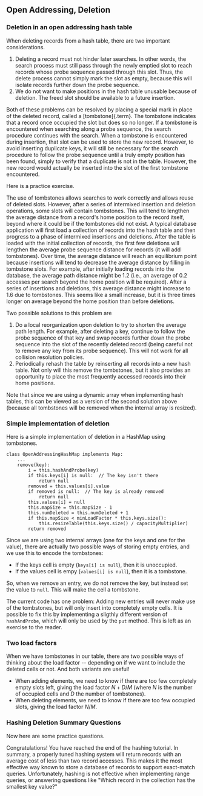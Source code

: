 
## Open Addressing, Deletion

### Deletion in an open addressing hash table

When deleting records from a hash table, there are two important
considerations.

1.  Deleting a record must not hinder later searches. In other words,
    the search process must still pass through the newly emptied slot to
    reach records whose probe sequence passed through this slot. Thus,
    the delete process cannot simply mark the slot as empty, because
    this will isolate records further down the probe sequence.
2.  We do not want to make positions in the hash table unusable because
    of deletion. The freed slot should be available to a future
    insertion.

Both of these problems can be resolved by placing a special mark in
place of the deleted record, called a [tombstone]{.term}. The tombstone indicates that a record once occupied the
slot but does so no longer. If a tombstone is encountered when searching
along a probe sequence, the search procedure continues with the search.
When a tombstone is encountered during insertion, that slot can be used
to store the new record. However, to avoid inserting duplicate keys, it
will still be necessary for the search procedure to follow the probe
sequence until a truly empty position has been found, simply to verify
that a duplicate is not in the table. However, the new record would
actually be inserted into the slot of the first tombstone encountered.

<inlineav id="hashdelCON" src="Hashing/hashdelCON.js" name="Hash Deletion Slideshow"/>

Here is a practice exercise.

<avembed id="HashingDelPRO" src="Hashing/HashingDelPRO.html" type="pe" name="Hash Deletion Proficiency Exercise"/>

The use of tombstones allows searches to work correctly and allows reuse
of deleted slots. However, after a series of intermixed insertion and
deletion operations, some slots will contain tombstones. This will tend
to lengthen the average distance from a record's home position to the
record itself, beyond where it could be if the tombstones did not exist.
A typical database application will first load a collection of records
into the hash table and then progress to a phase of intermixed
insertions and deletions. After the table is loaded with the initial
collection of records, the first few deletions will lengthen the average
probe sequence distance for records (it will add tombstones). Over time,
the average distance will reach an equilibrium point because insertions
will tend to decrease the average distance by filling in tombstone
slots. For example, after initially loading records into the database,
the average path distance might be 1.2 (i.e., an average of 0.2 accesses
per search beyond the home position will be required). After a series of
insertions and deletions, this average distance might increase to 1.6
due to tombstones. This seems like a small increase, but it is three
times longer on average beyond the home position than before deletions.

Two possible solutions to this problem are

1.  Do a local reorganization upon deletion to try to shorten the
    average path length. For example, after deleting a key, continue to
    follow the probe sequence of that key and swap records further down
    the probe sequence into the slot of the recently deleted record
    (being careful not to remove any key from its probe sequence). This
    will not work for all collision resolution policies.
2.  Periodically rehash the table by reinserting all records into a new
    hash table. Not only will this remove the tombstones, but it also
    provides an opportunity to place the most frequently accessed
    records into their home positions.

Note that since we are using a dynamic array when implementing hash
tables, this can be viewed as a version of the second solution above
(because all tombstones will be removed when the internal array is
resized).

### Simple implementation of deletion

Here is a simple implementation of deletion in a HashMap using
tombstones.


    class OpenAddressingHashMap implements Map:
        ...
        remove(key):
            i = this.hashAndProbe(key)
            if this.keys[i] is null:  // The key isn't there
                return null
            removed = this.values[i].value
            if removed is null:  // The key is already removed
                return null
            this.values[i] = null
            this.mapSize = this.mapSize - 1
            this.numDeleted = this.numDeleted + 1
            if this.mapSize < minLoadFactor * this.keys.size():
                this.resizeTable(this.keys.size() / capacityMultiplier)
            return removed


Since we are using two internal arrays (one for the keys and one for the value),
there are actually two possible ways of storing empty entries, 
and we use this to encode the tombstones:

-   If the keys cell is empty (`keys[i] is null`), then it is unoccupied.
-   If the values cell is empy (`values[i] is null`), then it is a tombstone.

So, when we remove an entry, we do not remove the key, but 
instead set the value to `null`. This will make the cell a tombstone.

The current code has one problem: Adding new entries will never make use
of the tombstones, but will only insert into completely empty cells. It
is possible to fix this by implementing a sligthly different version of
`hashAndProbe`, which will only be used by the `put` method. This is
left as an exercise to the reader.

### Two load factors

When we have tombstones in our table, there are two possible ways of
thinking about the load factor -- depending on if we want to include
the deleted cells or not. And both variants are useful!

-   When adding elements, we need to know if there are too few
    completely empty slots left, giving the load factor $N + D / M$
    (where $N$ is the number of occupied cells and $D$ the number of
    tombstones).
-   When deleting elements, we need to know if there are too few
    occupied slots, giving the load factor $N / M$.

### Hashing Deletion Summary Questions

Now here are some practice questions.

<avembed id="HashDelSumm" src="Hashing/HashDelSumm.html" type="ka" name="Hash Deletion Summary Exercise"/>

Congratulations! You have reached the end of the hashing tutorial. In
summary, a properly tuned hashing system will return records with an
average cost of less than two record accesses. This makes it the most
effective way known to store a database of records to support
exact-match queries. Unfortunately, hashing is not effective when
implementing range queries, or answering questions like "Which record
in the collection has the smallest key value?"

